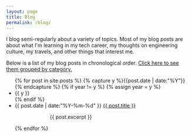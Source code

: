 ```yaml
---
layout: page
title: Blog
permalink: /blog/
---
```


I blog semi-regularly about a variety of topics. Most of my blog posts are about what I'm learning in my tech career, my thoughts on engineering culture, my travels, and other things that interest me. 

Below is a list of my blog posts in chronological order. [Click here to see them grouped by category.](http://anjuansimmons.com/categories/)

<ul class="listing">
{% for post in site.posts %}
  {% capture y %}{{post.date | date:"%Y"}}{% endcapture %}
  {% if year != y %}
    {% assign year = y %}
    <li class="listing-seperator">{{ y }}</li>
  {% endif %}
  <li class="listing-item">
    <time datetime="{{ post.date | date:"%Y-%m-%d" }}">{{ post.date | date:"%Y-%m-%d" }}</time>
    <a href="{{ post.url }}" title="{{ post.title }}">{{ post.title }}</a>
    <p style="margin-left: 95px">{{ post.excerpt }}</p>
  </li>
{% endfor %}
</ul>
